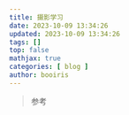 ```yaml
---
title: 摄影学习 
date: 2023-10-09 13:34:26 
updated: 2023-10-09 13:34:26 
tags: [] 
top: false
mathjax: true
categories: [ blog ]
author: booiris
---
```


> 参考 
